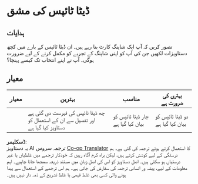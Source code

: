 <!--
CO_OP_TRANSLATOR_METADATA:
{
  "original_hash": "3869244ceda606c4969d8cdd82679867",
  "translation_date": "2025-08-25T21:57:22+00:00",
  "source_file": "2-js-basics/1-data-types/assignment.md",
  "language_code": "ur"
}
-->
# ڈیٹا ٹائپس کی مشق

## ہدایات

تصور کریں کہ آپ ایک شاپنگ کارٹ بنا رہے ہیں۔ ان ڈیٹا ٹائپس کے بارے میں کچھ دستاویزات لکھیں جن کی آپ کو اپنی شاپنگ کے تجربے کو مکمل کرنے کے لیے ضرورت ہوگی۔ آپ نے اپنے انتخاب تک کیسے پہنچا؟

## معیار

معیار | بہترین | مناسب | بہتری کی ضرورت ہے
--- | --- | --- | --- |
||چھ ڈیٹا ٹائپس کی فہرست دی گئی ہے اور تفصیل سے ان کے استعمال کو دستاویز کیا گیا ہے|چار ڈیٹا ٹائپس کو بیان کیا گیا ہے|دو ڈیٹا ٹائپس کو بیان کیا گیا ہے|

**ڈسکلیمر**:  
یہ دستاویز AI ترجمہ سروس [Co-op Translator](https://github.com/Azure/co-op-translator) کا استعمال کرتے ہوئے ترجمہ کی گئی ہے۔ ہم درستگی کے لیے کوشش کرتے ہیں، لیکن براہ کرم آگاہ رہیں کہ خودکار ترجمے میں غلطیاں یا غیر درستیاں ہو سکتی ہیں۔ اصل دستاویز کو اس کی اصل زبان میں مستند ذریعہ سمجھا جانا چاہیے۔ اہم معلومات کے لیے، پیشہ ور انسانی ترجمہ کی سفارش کی جاتی ہے۔ ہم اس ترجمے کے استعمال سے پیدا ہونے والی کسی بھی غلط فہمی یا غلط تشریح کے ذمہ دار نہیں ہیں۔